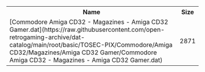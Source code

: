 <table>
<tr><th>Name</th><th>Size</th></tr>
<tr><td>[Commodore Amiga CD32 - Magazines - Amiga CD32 Gamer.dat](https://raw.githubusercontent.com/open-retrogaming-archive/dat-catalog/main/root/basic/TOSEC-PIX/Commodore/Amiga CD32/Magazines/Amiga CD32 Gamer/Commodore Amiga CD32 - Magazines - Amiga CD32 Gamer.dat)</td><td>2871</td></tr>
</table>
